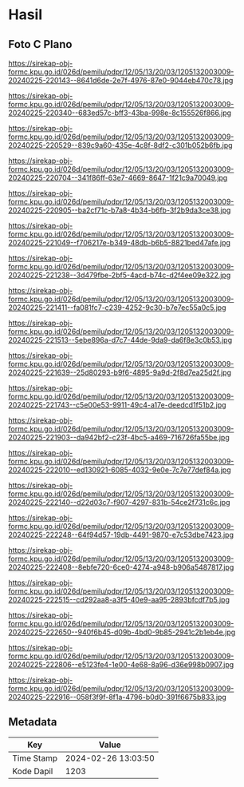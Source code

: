 # Hasil

## Foto C Plano

https://sirekap-obj-formc.kpu.go.id/026d/pemilu/pdpr/12/05/13/20/03/1205132003009-20240225-220143--8641d6de-2e7f-4976-87e0-9044eb470c78.jpg

https://sirekap-obj-formc.kpu.go.id/026d/pemilu/pdpr/12/05/13/20/03/1205132003009-20240225-220340--683ed57c-bff3-43ba-998e-8c155526f866.jpg

https://sirekap-obj-formc.kpu.go.id/026d/pemilu/pdpr/12/05/13/20/03/1205132003009-20240225-220529--839c9a60-435e-4c8f-8df2-c301b052b6fb.jpg

https://sirekap-obj-formc.kpu.go.id/026d/pemilu/pdpr/12/05/13/20/03/1205132003009-20240225-220704--341f86ff-63e7-4669-8647-1f21c9a70049.jpg

https://sirekap-obj-formc.kpu.go.id/026d/pemilu/pdpr/12/05/13/20/03/1205132003009-20240225-220905--ba2cf71c-b7a8-4b34-b6fb-3f2b9da3ce38.jpg

https://sirekap-obj-formc.kpu.go.id/026d/pemilu/pdpr/12/05/13/20/03/1205132003009-20240225-221049--f706217e-b349-48db-b6b5-8821bed47afe.jpg

https://sirekap-obj-formc.kpu.go.id/026d/pemilu/pdpr/12/05/13/20/03/1205132003009-20240225-221238--3d479fbe-2bf5-4acd-b74c-d2f4ee09e322.jpg

https://sirekap-obj-formc.kpu.go.id/026d/pemilu/pdpr/12/05/13/20/03/1205132003009-20240225-221411--fa081fc7-c239-4252-9c30-b7e7ec55a0c5.jpg

https://sirekap-obj-formc.kpu.go.id/026d/pemilu/pdpr/12/05/13/20/03/1205132003009-20240225-221513--5ebe896a-d7c7-44de-9da9-da6f8e3c0b53.jpg

https://sirekap-obj-formc.kpu.go.id/026d/pemilu/pdpr/12/05/13/20/03/1205132003009-20240225-221639--25d80293-b9f6-4895-9a9d-2f8d7ea25d2f.jpg

https://sirekap-obj-formc.kpu.go.id/026d/pemilu/pdpr/12/05/13/20/03/1205132003009-20240225-221743--c5e00e53-9911-49c4-a17e-deedcd1f51b2.jpg

https://sirekap-obj-formc.kpu.go.id/026d/pemilu/pdpr/12/05/13/20/03/1205132003009-20240225-221903--da942bf2-c23f-4bc5-a469-716726fa55be.jpg

https://sirekap-obj-formc.kpu.go.id/026d/pemilu/pdpr/12/05/13/20/03/1205132003009-20240225-222010--ed130921-6085-4032-9e0e-7c7e77def84a.jpg

https://sirekap-obj-formc.kpu.go.id/026d/pemilu/pdpr/12/05/13/20/03/1205132003009-20240225-222140--d22d03c7-f907-4297-831b-54ce2f731c6c.jpg

https://sirekap-obj-formc.kpu.go.id/026d/pemilu/pdpr/12/05/13/20/03/1205132003009-20240225-222248--64f94d57-19db-4491-9870-e7c53dbe7423.jpg

https://sirekap-obj-formc.kpu.go.id/026d/pemilu/pdpr/12/05/13/20/03/1205132003009-20240225-222408--8ebfe720-6ce0-4274-a948-b906a5487817.jpg

https://sirekap-obj-formc.kpu.go.id/026d/pemilu/pdpr/12/05/13/20/03/1205132003009-20240225-222515--cd292aa8-a3f5-40e9-aa95-2893bfcdf7b5.jpg

https://sirekap-obj-formc.kpu.go.id/026d/pemilu/pdpr/12/05/13/20/03/1205132003009-20240225-222650--940f6b45-d09b-4bd0-9b85-2941c2b1eb4e.jpg

https://sirekap-obj-formc.kpu.go.id/026d/pemilu/pdpr/12/05/13/20/03/1205132003009-20240225-222806--e5123fe4-1e00-4e68-8a96-d36e998b0907.jpg

https://sirekap-obj-formc.kpu.go.id/026d/pemilu/pdpr/12/05/13/20/03/1205132003009-20240225-222916--058f3f9f-8f1a-4796-b0d0-391f6675b833.jpg


## Metadata

| Key        | Value               |
| ---------- | ------------------- |
| Time Stamp | 2024-02-26 13:03:50 |
| Kode Dapil | 1203                |



